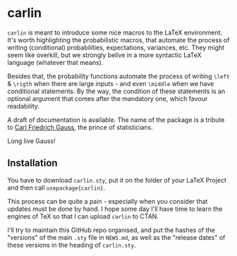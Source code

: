 # carlin

`carlin` is meant to introduce some nice macros to the LaTeX environment. It's worth highlighting the probabilistic macros, that automate the process of writing (conditional) probabilities, expectations, variances, etc. They might seem like overkill, but we strongly belive in a more syntactic LaTeX language (whatever that means).

Besides that, the probability functions automate the process of writing `\left` & `\rigth` when there are large inputs - and even `\middle` when we have conditional statements. By the way, the condition of these statements is an optional argument that comes after the mandatory one, which favour readability.

A draft of documentation is available. The name of the package is a tribute to [Carl Friedrich Gauss](https://pt.wikipedia.org/wiki/Carl_Friedrich_Gauss), the prince of statisticians.

Long live Gauss!

## Installation
You have to download `carlin.sty`, put it on the folder of your LaTeX Project and then call `usepackage{carlin}`.

This process can be quite a pain - especially when you consider that updates must be done by hand. I hope some day I'll have time to learn the engines of TeX so that I can upload `carlin` to CTAN.

I'll try to maintain this GitHub repo organised, and put the hashes of the "versions" of the main `.sty` file in `NEWS.md`, as well as the "release dates" of these versions in the heading of `carlin.sty`.
